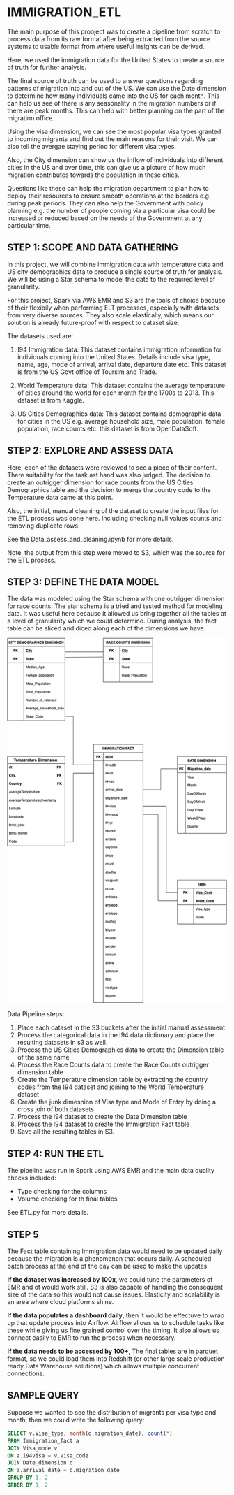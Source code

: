 # IMMIGRATION_ETL

The main purpose of this prooject was to create a pipeline from scratch to process data from its raw
format after being extracted from the source systems to usable format from where useful insights can be derived.

Here, we used the immigration data for the United States to create a source of truth for further analysis.

The final source of truth can be used to answer questions regarding patterns of migration into and out of the US.
We can use the Date dimension to determine how many individuals came into the US for each month. 
This can help us see of there is any seasonality in the migration numbers or if there are peak months. 
This can help with better planning on the part of the migration office.

Using the visa dimension, we can see the most popular visa types granted to incoming migrants and find out the main reasons for their visit. 
We can also tell the avergae staying period for different visa types.

Also, the City dimension can show us the inflow of individuals into different cities in the US and over time, this can give us a picture of how much migration contributes towards the population in these cities.

Questions like these can help the migration department to plan how to deploy their resources to ensure smooth operations at the borders e.g. during peak periods. They can also help the Government with policy planning e.g. the number of people coming via a particular visa could be increased or reduced based on the needs of the Government at any particular time.

## STEP 1: SCOPE AND DATA GATHERING

In this project, we will combine immigration data with temperature data and US city demographics data to produce
a single source of truth for analysis. We will be using a Star schema to model the data to the required level
of granularity.

For this project, Spark via AWS EMR and S3 are the tools of choice because of their flexibily when performing ELT processes,
especially with datasets from very diverse sources. They also scale elastically, which means our solution is already future-proof
with respect to dataset size.

The datasets used are:
1. I94 Immigration data: This dataset contains immigration information for individuals coming into the United States. Details
include visa type, name, age, mode of arrival, arrival date, departure date etc. This dataset is from the US Govt office of Toursim and Trade.

2. World Temperature data: This dataset contains the average temperature of cities around the world for each month for the 1700s to 2013. 
This dataset is from Kaggle.

3. US Cities Demographics data: This dataset contains demographic data for cities in the US e.g. average household size, male population, female
population, race counts etc. this dataset is from OpenDataSoft.


## STEP 2: EXPLORE AND ASSESS DATA

Here, each of the datasets were reviewed to see a piece of their content. There suitability for the task ast hand was also judged.
The decision to create an outrigger dimension for race counts from the US Cities Demographics table and the decision to merge the country code 
to the Temperature data came at this point.

Also, the initial, manual cleaning of the dataset to create the input files for the ETL process was done here. Including checking null values counts
and removing duplicate rows.

See the Data_assess_and_cleaning.ipynb for more details.

Note, the output from this step were moved to S3, which was the source for the ETL process.


## STEP 3: DEFINE THE DATA MODEL

The data was modeled using the Star schema with one outrigger dimension for race counts. The star schema is a tried and tested 
method for modeling data. It was useful here because it allowed us bring together all the tables at a level of granularity which 
we could determine. During analysis, the fact table can be sliced and diced along each of the dimensions we have.

![Data model diagram](/immigration_data_model.drawio.png)

Data Pipeline steps:
1. Place each dataset in the S3 buckets after the initial manual assessment
2. Process the categorical data in the I94 data dictionary and place the resulting datasets in s3 as well.
3. Process the US Cities Demographics data to create the Dimension table of the same name
4. Process the Race Counts data to create the Race Counts outrigger dimension table
5. Create the Temperature dimension table by extracting the country codes from the I94 dataset and joining to the World Temperature dataset
6. Create the junk dimesnion of Visa type and Mode of Entry by doing a cross join of both datasets
7. Process the I94 dataset to create the Date Dimension table
8. Process the I94 dataset to create the Immigration Fact table
9. Save all the resulting tables in S3.


## STEP 4: RUN THE ETL
The pipeline was run in Spark using AWS EMR and the main data quality checks included:
- Type checking for the columns
- Volume checking for th final tables

See ETL.py for more details.

## STEP 5

The Fact table containing Immigration data would need to be updated daily because the migration is a phenomenon that occurs daily. A scheduled batch process
at the end of the day can be used to make the updates.

**If the dataset was increased by 100x**, we could tune the parameters of EMR and ot would work still. S3 is also capable of handling the consequent size of the
data so this would not cause issues. Elasticity and scalability is an area where cloud platforms shine.

**If the data populates a dashboard daily**, then it would be effectuve to wrap up that update process into Airflow. Airflow allows us to schedule tasks like these while giving us fine grained control over the timing. It also allows us connect easily to EMR to run the process when necessary.

**If the data needs to be accessed by 100+**, The final tables are in parquet format, so we could load them into Redshift (or other large scale production ready Data Warehouse solutions) which allows multiple concurrent connections.


## SAMPLE QUERY

Suppose we wanted to see the distribution of migrants per visa type and month, then we could write the following query:

```sql
SELECT v.Visa_type, month(d.migration_date), count(*)
FROM Immigration_fact a
JOIN Visa_mode v
ON a.i94visa = v.Visa_code
JOIN Date_dimension d
ON a.arrival_date = d.migration_date
GROUP BY 1, 2
ORDER BY 1, 2
```
